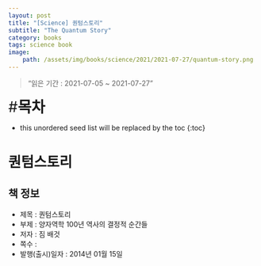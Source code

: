 ```yaml
---
layout: post
title: "[Science] 퀀텀스토리"
subtitle: "The Quantum Story"
category: books
tags: science book
image:
    path: /assets/img/books/science/2021/2021-07-27/quantum-story.png
---
```


> “읽은 기간 : 2021-07-05 ~ 2021-07-27”

<span style="font-size:30px;">\#**목차**</span>
* this unordered seed list will be replaced by the toc
{:toc}

# 퀀텀스토리

## 책 정보
- 제목 : 퀀텀스토리
- 부제 : 양자역학 100년 역사의 결정적 순간들
- 저자 : 짐 배것
- 쪽수 :
- 발행(출시)일자 : 2014년 01월 15일